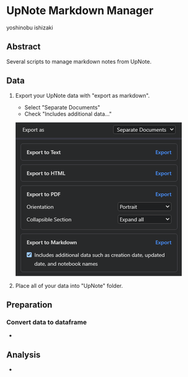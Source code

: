 UpNote Markdown Manager
===

yoshinobu ishizaki

## Abstract

Several scripts to manage markdown notes from UpNote.

## Data

1. Export your UpNote data with "export as markdown".
   - Select "Separate Documents"
   - Check "Includes additional data..." 

    ![](image/export_to_markdown.png)

2. Place all of your data into "UpNote" folder.

## Preparation

### Convert data to dataframe

- 


## Analysis

- 